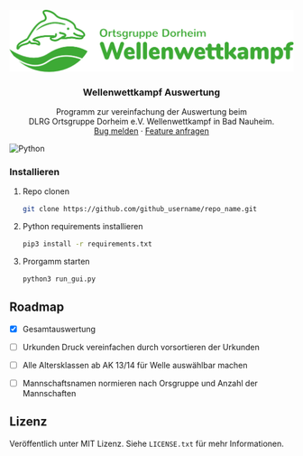 <!-- PROJECT LOGO -->
<br />
<div align="center">
  <a href="https://github.com/Joe2824/wwk_auswertung">
    <img src="images/logo.png" alt="Logo" width="1200" height="auto">
  </a>

  <h3 align="center">Wellenwettkampf Auswertung</h3>

  <p align="center">
    Programm zur vereinfachung der Auswertung beim
    <br />
    DLRG Ortsgruppe Dorheim e.V. Wellenwettkampf in Bad Nauheim.
    <br />
    <a href="https://github.com/Joe2824/wwk_auswertung/issues">Bug melden</a>
    ·
    <a href="https://github.com/Joe2824/wwk_auswertung/issues">Feature anfragen</a>
  </p>
</div>

![Python]

### Installieren

1. Repo clonen
   ```sh
   git clone https://github.com/github_username/repo_name.git
   ```
3. Python requirements installieren
   ```sh
   pip3 install -r requirements.txt
   ```
4. Prorgamm starten
   ```sh
   python3 run_gui.py
   ```

<!-- ROADMAP -->
## Roadmap

- [x] Gesamtauswertung
- [ ] Urkunden Druck vereinfachen durch vorsortieren der Urkunden
- [ ] Alle Altersklassen ab AK 13/14 für Welle auswählbar machen
- [ ] Mannschaftsnamen normieren nach Orsgruppe und Anzahl der Mannschaften


<!-- Lizenz -->
## Lizenz
Veröffentlich unter MIT Lizenz. Siehe `LICENSE.txt` für mehr Informationen.



[Python]: https://img.shields.io/badge/python-000000?style=for-the-badge&logo=python&logoColor=white
